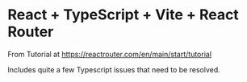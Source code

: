 # React + TypeScript + Vite + React Router

From Tutorial at https://reactrouter.com/en/main/start/tutorial

Includes quite a few Typescript issues that need to be resolved.